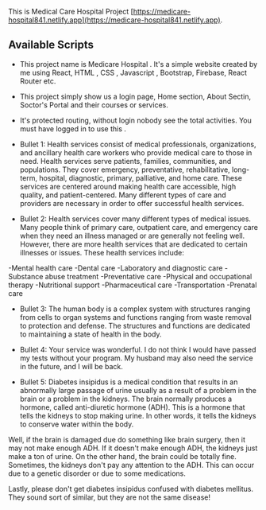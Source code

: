This is Medical Care Hospital Project [https://medicare-hospital841.netlify.app](https://medicare-hospital841.netlify.app).

## Available Scripts
* This project name is Medicare Hospital . It's a simple website created by me using React, HTML , CSS , Javascript , Bootstrap, Firebase, React Router etc.

* This project simply show us a login page, Home section, About Sectin, Soctor's Portal and their courses or services. 

* It's protected routing, without login nobody see the total activities. You must have logged in to use this .

* Bullet 1: Health services consist of medical professionals, organizations, and ancillary health care workers who provide medical care to those in need. Health services serve patients, families, communities, and populations. They cover emergency, preventative, rehabilitative, long-term, hospital, diagnostic, primary, palliative, and home care. These services are centered around making health care accessible, high quality, and patient-centered. Many different types of care and providers are necessary in order to offer successful health services.
* Bullet 2: Health services cover many different types of medical issues. Many people think of primary care, outpatient care, and emergency care when they need an illness managed or are generally not feeling well. However, there are more health services that are dedicated to certain illnesses or issues. These health services include:

-Mental health care
-Dental care
-Laboratory and diagnostic care
-Substance abuse treatment
-Preventative care
-Physical and occupational therapy
-Nutritional support
-Pharmaceutical care
-Transportation
-Prenatal care
* Bullet 3: The human body is a complex system with structures ranging from cells to organ systems and functions ranging from waste removal to protection and defense. The structures and functions are dedicated to maintaining a state of health in the body.
* Bullet 4: Your service was wonderful. I do not think I would have passed my tests without your program. My husband may also need the service in the future, and I will be back.

* Bullet 5: Diabetes insipidus is a medical condition that results in an abnormally large passage of urine usually as a result of a problem in the brain or a problem in the kidneys. The brain normally produces a hormone, called anti-diuretic hormone (ADH). This is a hormone that tells the kidneys to stop making urine. In other words, it tells the kidneys to conserve water within the body.

Well, if the brain is damaged due do something like brain surgery, then it may not make enough ADH. If it doesn't make enough ADH, the kidneys just make a ton of urine. On the other hand, the brain could be totally fine. Sometimes, the kidneys don't pay any attention to the ADH. This can occur due to a genetic disorder or due to some medications.

Lastly, please don't get diabetes insipidus confused with diabetes mellitus. They sound sort of similar, but they are not the same disease!